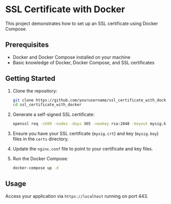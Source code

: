 # SSL Certificate with Docker

This project demonstrates how to set up an SSL certificate using Docker Compose.

## Prerequisites

- Docker and Docker Compose installed on your machine
- Basic knowledge of Docker, Docker Compose, and SSL certificates

## Getting Started

1. Clone the repository:
    ```sh
    git clone https://github.com/yourusername/ssl_certificate_with_docker.git
    cd ssl_certificate_with_docker
    ```

2. Generate a self-signed SSL certificate:
    ```sh
    openssl req -x509 -nodes -days 365 -newkey rsa:2048 -keyout mysig.key -out mysig.crt
    ```

3. Ensure you have your SSL certificate (`mysig.crt`) and key (`mysig.key`) files in the `certs` directory.

4. Update the `nginx.conf` file to point to your certificate and key files.

5. Run the Docker Compose:
    ```sh
    docker-compose up -d
    ```

## Usage

Access your application via `https://localhost` running on port 443.